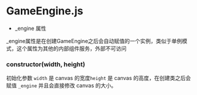 # GameEngine.js

- _engine 属性

_engine属性是在创建GameEngine之后会自动赋值的一个实例，类似于单例模式，这个属性为其他的内部组件服务，外部不可访问

### constructor(width, height)
初始化参数 `width` 是 canvas 的宽度`height` 是 canvas 的高度，在创建类之后会赋值 `_engine` 并且会直接修改 canvas 的大小。

